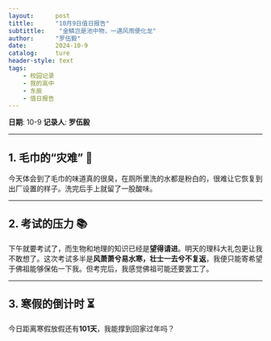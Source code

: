 ```yaml
---
layout:      post
tittle:      "10月9日值日报告"
subtittle:    "金鳞岂是池中物，一遇风雨便化龙"
author:      "罗伍毅"
date:        2024-10-9
catalog:     ture
header-style: text
tags: 
    - 校园记录
    - 我的高中
    - 东辰
    - 值日报告
---
```


**日期**: 10-9
**记录人**: **罗伍毅**

---

## 1. 毛巾的“灾难” 🧼  
今天体会到了毛巾的味道真的很臭，在厕所里洗的水都是粉白的，很难让它恢复到出厂设置的样子。洗完后手上就留了一股酸味。

---

## 2. 考试的压力 📚  
下午就要考试了，而生物和地理的知识已经是**望得请进**。明天的理科大礼包更让我不敢想了。这次考试多半是**风萧萧兮易水寒，壮士一去兮不复返**，我便只能寄希望于佛祖能够保佑一下我。但考完后，我感觉佛祖可能还要罢工了。

---

## 3. 寒假的倒计时 ⏳  
今日距离寒假放假还有**101天**，我能撑到回家过年吗？
